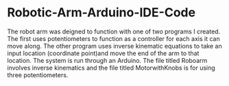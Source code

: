 # Robotic-Arm-Arduino-IDE-Code
The robot arm was deigned to function with one of two programs I created. The first uses potentiometers to function as a controller for each axis it can move along. The other program uses inverse kinematic equations to take an input location (coordinate point)and move the end of the arm to that location. The system is run through an Arduino. 
The file titled Roboarm involves inverse kinematics and the file titled MotorwithKnobs is for using three potentiometers.
